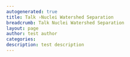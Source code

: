 ```yaml
---
autogenerated: true
title: Talk ›Nuclei Watershed Separation
breadcrumb: Talk Nuclei Watershed Separation
layout: page
author: test author
categories: 
description: test description
---
```



